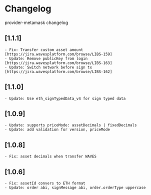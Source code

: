 # Changelog

provider-metamask changelog

## [1.1.1]
	- Fix: Transfer custom asset amount [https://jira.wavesplatform.com/browse/LIBS-159]
	- Update: Remove publicKey from login [https://jira.wavesplatform.com/browse/LIBS-163]
	- Update: Switch network before sign tx [https://jira.wavesplatform.com/browse/LIBS-162]

## [1.1.0]
	- Update: Use eth_signTypedData_v4 for sign typed data

## [1.0.9]
	- Update: supports priceMode: assetDecimals | fixedDecimals
	- Update: add validation for version, priceMode

## [1.0.8]
	- Fix: asset decimals when transfer WAVES

## [1.0.6]
	- Fix: assetId convers to ETH format
	- Update: order abi, signMessage abi, order.orderType uppercase
